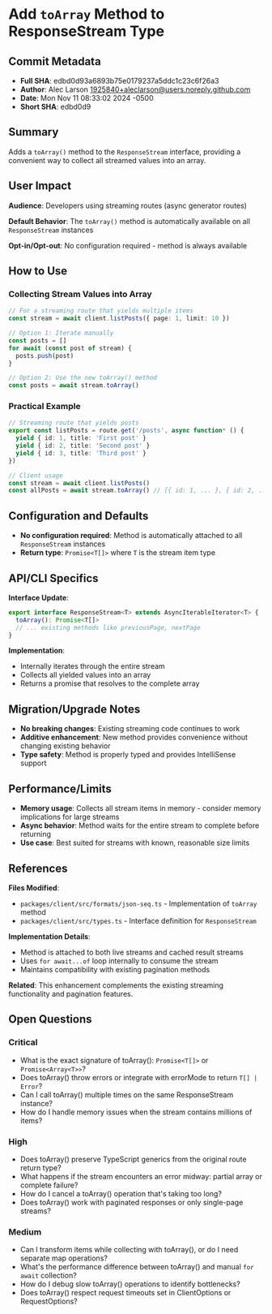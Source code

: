 # Add `toArray` Method to ResponseStream Type

## Commit Metadata

- **Full SHA**: edbd0d93a6893b75e0179237a5ddc1c23c6f26a3
- **Author**: Alec Larson <1925840+aleclarson@users.noreply.github.com>
- **Date**: Mon Nov 11 08:33:02 2024 -0500
- **Short SHA**: edbd0d9

## Summary

Adds a `toArray()` method to the `ResponseStream` interface, providing a convenient way to collect all streamed values into an array.

## User Impact

**Audience**: Developers using streaming routes (async generator routes)

**Default Behavior**: The `toArray()` method is automatically available on all `ResponseStream` instances

**Opt-in/Opt-out**: No configuration required - method is always available

## How to Use

### Collecting Stream Values into Array

```typescript
// For a streaming route that yields multiple items
const stream = await client.listPosts({ page: 1, limit: 10 })

// Option 1: Iterate manually
const posts = []
for await (const post of stream) {
  posts.push(post)
}

// Option 2: Use the new toArray() method
const posts = await stream.toArray()
```

### Practical Example

```typescript
// Streaming route that yields posts
export const listPosts = route.get('/posts', async function* () {
  yield { id: 1, title: 'First post' }
  yield { id: 2, title: 'Second post' }
  yield { id: 3, title: 'Third post' }
})

// Client usage
const stream = await client.listPosts()
const allPosts = await stream.toArray() // [{ id: 1, ... }, { id: 2, ... }, { id: 3, ... }]
```

## Configuration and Defaults

- **No configuration required**: Method is automatically attached to all `ResponseStream` instances
- **Return type**: `Promise<T[]>` where `T` is the stream item type

## API/CLI Specifics

**Interface Update**:

```typescript
export interface ResponseStream<T> extends AsyncIterableIterator<T> {
  toArray(): Promise<T[]>
  // ... existing methods like previousPage, nextPage
}
```

**Implementation**:

- Internally iterates through the entire stream
- Collects all yielded values into an array
- Returns a promise that resolves to the complete array

## Migration/Upgrade Notes

- **No breaking changes**: Existing streaming code continues to work
- **Additive enhancement**: New method provides convenience without changing existing behavior
- **Type safety**: Method is properly typed and provides IntelliSense support

## Performance/Limits

- **Memory usage**: Collects all stream items in memory - consider memory implications for large streams
- **Async behavior**: Method waits for the entire stream to complete before returning
- **Use case**: Best suited for streams with known, reasonable size limits

## References

**Files Modified**:

- `packages/client/src/formats/json-seq.ts` - Implementation of `toArray` method
- `packages/client/src/types.ts` - Interface definition for `ResponseStream`

**Implementation Details**:

- Method is attached to both live streams and cached result streams
- Uses `for await...of` loop internally to consume the stream
- Maintains compatibility with existing pagination methods

**Related**: This enhancement complements the existing streaming functionality and pagination features.

## Open Questions

### Critical

- What is the exact signature of toArray(): `Promise<T[]>` or `Promise<Array<T>>`?
- Does toArray() throw errors or integrate with errorMode to return `T[] | Error`?
- Can I call toArray() multiple times on the same ResponseStream instance?
- How do I handle memory issues when the stream contains millions of items?

### High

- Does toArray() preserve TypeScript generics from the original route return type?
- What happens if the stream encounters an error midway: partial array or complete failure?
- How do I cancel a toArray() operation that's taking too long?
- Does toArray() work with paginated responses or only single-page streams?

### Medium

- Can I transform items while collecting with toArray(), or do I need separate map operations?
- What's the performance difference between toArray() and manual `for await` collection?
- How do I debug slow toArray() operations to identify bottlenecks?
- Does toArray() respect request timeouts set in ClientOptions or RequestOptions?
